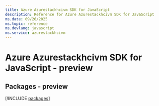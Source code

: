 ```yaml
---
title: Azure Azurestackhcivm SDK for JavaScript
description: Reference for Azure Azurestackhcivm SDK for JavaScript
ms.date: 09/26/2025
ms.topic: reference
ms.devlang: javascript
ms.service: azurestackhcivm
---
```

# Azure Azurestackhcivm SDK for JavaScript - preview
## Packages - preview
[!INCLUDE [packages](azurestackhcivm-index.md)]